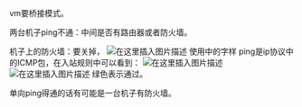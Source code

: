 ﻿vm要桥接模式。

两台机子ping不通：中间是否有路由器或者防火墙。

机子上的防火墙：要关掉，
![在这里插入图片描述](http://img.yayi.site/csdn/20200319120427434.png-watermaskStyle)
使用中的字样
ping是ip协议中的ICMP包，在入站规则中可以看到：
![在这里插入图片描述](http://img.yayi.site/csdn/20200319120538878.png-watermaskStyle)
![在这里插入图片描述](http://img.yayi.site/csdn/2020031912055033.png-watermaskStyle)
绿色表示通过。

单向ping得通的话有可能是一台机子有防火墙。

